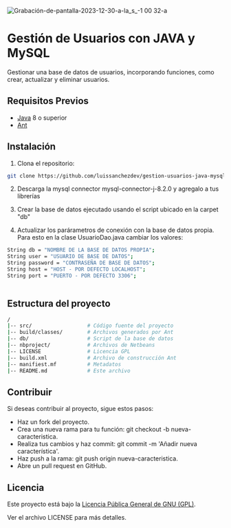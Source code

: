 
![Grabación-de-pantalla-2023-12-30-a-la_s_-1 00 32-a](https://github.com/luissanchezdev/gestion-usuarios-java-mysql/assets/50006980/40f68dd1-03c3-4054-9901-1078f205440e)

# Gestión de Usuarios con JAVA y MySQL

Gestionar una base de datos de usuarios, incorporando funciones, como crear, actualizar y eliminar usuarios.

## Requisitos Previos

- [Java](https://www.oracle.com/java/technologies/javase-downloads.html) 8 o superior
- [Ant](https://ant.apache.org/)

## Instalación

1. Clona el repositorio:

```bash
git clone https://github.com/luissanchezdev/gestion-usuarios-java-mysql.git
```
  
2. Descarga la mysql connector mysql-connector-j-8.2.0 y agregalo a tus librerías

3. Crear la base de datos ejecutado usando el script ubicado en la carpet "db"

4. Actualizar los parárametros de conexión con la base de datos propia. Para esto en la clase UsuarioDao.java cambiar los valores:

```bash
String db = "NOMBRE DE LA BASE DE DATOS PROPIA";
String user = "USUARIO DE BASE DE DATOS";
String password = "CONTRASEÑA DE BASE DE DATOS";
String host = "HOST - POR DEFECTO LOCALHOST";
String port = "PUERTO - POR DEFECTO 3306";
        
```

## Estructura del proyecto

```bash
/
|-- src/                  # Código fuente del proyecto
|-- build/classes/        # Archivos generados por Ant
|-- db/                   # Script de la base de datos
|-- nbproject/            # Archivos de Netbeans
|-- LICENSE               # Licencia GPL
|-- build.xml             # Archivo de construcción Ant
|-- manifiest.mf          # Metadatos
|-- README.md             # Este archivo
```

## Contribuir

Si deseas contribuir al proyecto, sigue estos pasos:

- Haz un fork del proyecto.
- Crea una nueva rama para tu función: git checkout -b nueva-caracteristica.
- Realiza tus cambios y haz commit: git commit -m 'Añadir nueva característica'.
- Haz push a la rama: git push origin nueva-caracteristica.
- Abre un pull request en GitHub.


## Licencia

Este proyecto está bajo la [Licencia Pública General de GNU (GPL)](https://www.gnu.org/licenses/gpl-3.0.html).

Ver el archivo LICENSE para más detalles.

